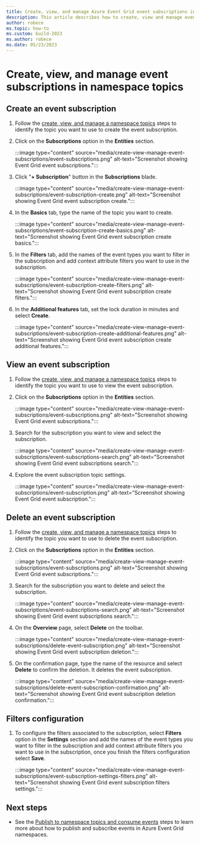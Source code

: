```yaml
---
title: Create, view, and manage Azure Event Grid event subscriptions in namespace topics
description: This article describes how to create, view and manage event subscriptions in namespace topics
author: robece
ms.topic: how-to
ms.custom: build-2023
ms.author: robece
ms.date: 05/23/2023
---
```


# Create, view, and manage event subscriptions in namespace topics

## Create an event subscription

1. Follow the [create, view, and manage a namespace topics](create-view-manage-namespace-topics.md) steps to identify the topic you want to use to create the event subscription.

2. Click on the **Subscriptions** option in the **Entities** section.

    :::image type="content" source="media/create-view-manage-event-subscriptions/event-subscriptions.png" alt-text="Screenshot showing Event Grid event subscriptions.":::

3. Click "**+ Subscription**" button in the **Subscriptions** blade.

    :::image type="content" source="media/create-view-manage-event-subscriptions/event-subscription-create.png" alt-text="Screenshot showing Event Grid event subscription create.":::

4. In the **Basics** tab, type the name of the topic you want to create.

    :::image type="content" source="media/create-view-manage-event-subscriptions/event-subscription-create-basics.png" alt-text="Screenshot showing Event Grid event subscription create basics.":::

5. In the **Filters** tab, add the names of the event types you want to filter in the subscription and add context attribute filters you want to use in the subscription.

    :::image type="content" source="media/create-view-manage-event-subscriptions/event-subscription-create-filters.png" alt-text="Screenshot showing Event Grid event subscription create filters.":::

6. In the **Additional features** tab, set the lock duration in minutes and select **Create**.

    :::image type="content" source="media/create-view-manage-event-subscriptions/event-subscription-create-additional-features.png" alt-text="Screenshot showing Event Grid event subscription create additional features.":::

## View an event subscription

1. Follow the [create, view, and manage a namespace topics](create-view-manage-namespace-topics.md) steps to identify the topic you want to use to view the event subscription.

2. Click on the **Subscriptions** option in the **Entities** section.

    :::image type="content" source="media/create-view-manage-event-subscriptions/event-subscriptions.png" alt-text="Screenshot showing Event Grid event subscriptions.":::

3. Search for the subscription you want to view and select the subscription.

    :::image type="content" source="media/create-view-manage-event-subscriptions/event-subscriptions-search.png" alt-text="Screenshot showing Event Grid event subscriptions search.":::

4. Explore the event subscription topic settings.

    :::image type="content" source="media/create-view-manage-event-subscriptions/event-subscription.png" alt-text="Screenshot showing Event Grid event subscription.":::

## Delete an event subscription

1. Follow the [create, view, and manage a namespace topics](create-view-manage-namespace-topics.md) steps to identify the topic you want to use to delete the event subscription.

2. Click on the **Subscriptions** option in the **Entities** section.

    :::image type="content" source="media/create-view-manage-event-subscriptions/event-subscriptions.png" alt-text="Screenshot showing Event Grid event subscriptions.":::

3. Search for the subscription you want to delete and select the subscription.

    :::image type="content" source="media/create-view-manage-event-subscriptions/event-subscriptions-search.png" alt-text="Screenshot showing Event Grid event subscriptions search.":::

4. On the **Overview** page, select **Delete** on the toolbar.

    :::image type="content" source="media/create-view-manage-event-subscriptions/delete-event-subscription.png" alt-text="Screenshot showing Event Grid event subscription deletion.":::

5. On the confirmation page, type the name of the resource and select **Delete** to confirm the deletion. It deletes the event subscription.

    :::image type="content" source="media/create-view-manage-event-subscriptions/delete-event-subscription-confirmation.png" alt-text="Screenshot showing Event Grid event subscription deletion confirmation.":::

## Filters configuration

1. To configure the filters associated to the subscription, select **Filters** option in the **Settings** section and add the names of the event types you want to filter in the subscription and add context attribute filters you want to use in the subscription, once you finish the filters configuration select **Save**.

    :::image type="content" source="media/create-view-manage-event-subscriptions/event-subscription-settings-filters.png" alt-text="Screenshot showing Event Grid event subscription filters settings.":::

## Next steps

- See the [Publish to namespace topics and consume events](publish-events-using-namespace-topics.md) steps to learn more about how to publish and subscribe events in Azure Event Grid namespaces.
